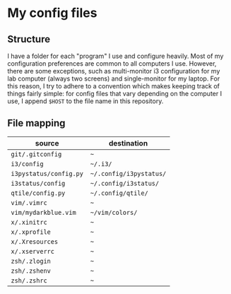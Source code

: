 # My config files

## Structure

I have a folder for each "program" I use and configure heavily. Most of my
configuration preferences are common to all computers I use. However, there are
some exceptions, such as multi-monitor i3 configuration for my lab computer
(always two screens) and single-monitor for my laptop. For this reason, I try
to adhere to a convention which makes keeping track of things fairly simple:
for config files that vary depending on the computer I use, I append `$HOST` to
the file name in this repository.

## File mapping

| source                 | destination                  |
| ---------------------- | ---------------------------- |
| `git/.gitconfig`       | `~`                          |
| `i3/config`            | `~/.i3/`                     |
| `i3pystatus/config.py` | `~/.config/i3pystatus/`      |
| `i3status/config`      | `~/.config/i3status/`        |
| `qtile/config.py`      | `~/.config/qtile/`           |
| `vim/.vimrc`           | `~`                          |
| `vim/mydarkblue.vim`   | `~/vim/colors/`              |
| `x/.xinitrc`           | `~`                          |
| `x/.xprofile`          | `~`                          |
| `x/.Xresources`        | `~`                          |
| `x/.xserverrc`         | `~`                          |
| `zsh/.zlogin`          | `~`                          |
| `zsh/.zshenv`          | `~`                          |
| `zsh/.zshrc`           | `~`                          |
